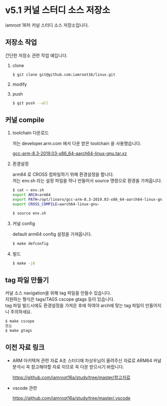 v5.1 커널 스터디 소스 저장소
============================

iamroot 16차 커널 스터디 소스 저장소입니다.

저장소 작업 
---------------
간단한 저장소 관련 작업 예입니다.

1. clone

   ``` bash
   $ git clone git@github.com:iamroot16/linux.git
   ```

2. modify

3. push

   ``` bash
   $ git push --all
   ```

커널 compile
------------

1. toolchain 다운로드

   저는 developer.arm.com 에서 다운 받은 toolchain 을 사용했습니다.

   [gcc-arm-8.3-2019.03-x86_64-aarch64-linux-gnu.tar.xz](https://developer.arm.com/-/media/Files/downloads/gnu-a/8.3-2019.03/binrel/gcc-arm-8.3-2019.03-x86_64-aarch64-linux-gnu.tar.xz?revision=2e88a73f-d233-4f96-b1f4-d8b36e9bb0b9&la=en&hash=167687FADA00B73D20EED2A67D0939A197504ACD)

2. 환경설정
   
   arm64 로 CROSS 컴파일하기 위해 환경설정을 합니다.  
   저는 env.sh 라는 설정 파일을 하나 만들어서 source 명령으로 환경을 가져옵니다.
   
   ``` bash
   $ cat > env.sh
   export ARCH=arm64
   export PATH=/opt/linaro/gcc-arm-8.3-2019.03-x86_64-aarch64-linux-gnu/bin:$PATH
   export CROSS_COMPILE=aarch64-linux-gnu-

   $ source env.sh
   ```

3. 커널 config

	default arm64 config 설정을 가져옵니다.

	``` bash
	$ make defconfig
	```

4. 빌드

	``` bash
	$ make -j8
	```

tag 파일 만들기
---------------

커널 소스 navigation을 위해 tag 파일을 만들수 있습니다.  
지원하는 형식은 tags/TAGS cscope gtags 등이 있습니다.  
tag 파일 빌드시에도 환경설정을 가져온 후에 하여야 arch에 맞는 tag
파일이 만들어지니 주의하세요.

``` bash
$ make cscope
또는
$ make gtags
```

이전 자료 링크
--------------

* ARM 아키텍쳐 관련 자료
  A조 스터디때 차상우님이 올려주신 자료로 ARM64 커널 분석시 꼭
  참고해야할 자료 이므로 꼭 다운 받으시기 바랍니다.

  https://github.com/iamroot16a/study/tree/master/참고자료

* vscode 관련 

  https://github.com/iamroot16a/study/tree/master/.vscode

